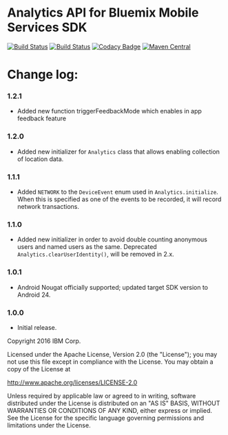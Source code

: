 # Analytics API for Bluemix Mobile Services SDK
[![Build Status](https://travis-ci.org/ibm-bluemix-mobile-services/mfp-clientsdk-android-analyticsspec.svg?branch=master)](https://travis-ci.org/ibm-bluemix-mobile-services/mfp-clientsdk-android-analyticsspec)
[![Build Status](https://travis-ci.org/ibm-bluemix-mobile-services/mfp-clientsdk-android-analyticsspec.svg?branch=development)](https://travis-ci.org/ibm-bluemix-mobile-services/mfp-clientsdk-android-analyticsspec)
[![Codacy Badge](https://api.codacy.com/project/badge/Grade/a85292a5b8a540fea30b796732f30f06)](https://www.codacy.com/app/ibm-bluemix-mobile-services/mfp-clientsdk-android-analyticsspec?utm_source=github.com&amp;utm_medium=referral&amp;utm_content=ibm-bluemix-mobile-services/mfp-clientsdk-android-analyticsspec&amp;utm_campaign=Badge_Grade)
[![Maven Central](https://maven-badges.herokuapp.com/maven-central/com.ibm.mobilefirstplatform.clientsdk.android/analyticsapi/badge.svg)](https://maven-badges.herokuapp.com/maven-central/com.ibm.mobilefirstplatform.clientsdk.android/analyticsapi)

# Change log:
### 1.2.1
- Added new function triggerFeedbackMode which enables in app feedback feature

### 1.2.0
- Added new initializer for `Analytics` class that allows enabling collection of location data.

### 1.1.1
- Added `NETWORK` to the `DeviceEvent` enum used in `Analytics.initialize`. When this is specified as one of the events to be recorded, it will record network transactions.

### 1.1.0
- Added new initializer in order to avoid double counting anonymous users and named users as the same. Deprecated `Analytics.clearUserIdentity()`, will be removed in 2.x.

### 1.0.1
- Android Nougat officially supported; updated target SDK version to Android 24.

### 1.0.0
- Initial release.

Copyright 2016 IBM Corp.

Licensed under the Apache License, Version 2.0 (the "License");
you may not use this file except in compliance with the License.
You may obtain a copy of the License at

http://www.apache.org/licenses/LICENSE-2.0

Unless required by applicable law or agreed to in writing, software
distributed under the License is distributed on an "AS IS" BASIS,
WITHOUT WARRANTIES OR CONDITIONS OF ANY KIND, either express or implied.
See the License for the specific language governing permissions and
limitations under the License.
